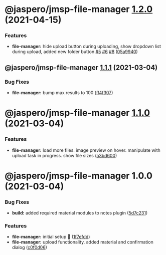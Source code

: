 # @jaspero/jmsp-file-manager [1.2.0](https://github.com/Jaspero/jms-plugins/compare/@jaspero/jmsp-file-manager@1.1.1...@jaspero/jmsp-file-manager@1.2.0) (2021-04-15)


### Features

* **file-manager:** hide upload button during uploading, show dropdown list during upload, added new folder button [#5](https://github.com/Jaspero/jms-plugins/issues/5) [#6](https://github.com/Jaspero/jms-plugins/issues/6) [#8](https://github.com/Jaspero/jms-plugins/issues/8) ([05a9940](https://github.com/Jaspero/jms-plugins/commit/05a99404211ee9a0474cebb3628ea85a943329cc))

## @jaspero/jmsp-file-manager [1.1.1](https://github.com/Jaspero/jms-plugins/compare/@jaspero/jmsp-file-manager@1.1.0...@jaspero/jmsp-file-manager@1.1.1) (2021-03-04)


### Bug Fixes

* **file-manager:** bump max results to 100 ([ff4f307](https://github.com/Jaspero/jms-plugins/commit/ff4f3072d63ca696809d1f18b39c0cb99f65d2c5))

# @jaspero/jmsp-file-manager [1.1.0](https://github.com/Jaspero/jms-plugins/compare/@jaspero/jmsp-file-manager@1.0.0...@jaspero/jmsp-file-manager@1.1.0) (2021-03-04)


### Features

* **file-manager:** load more files. image preview on hover. manipulate with upload task in progress. show file sizes ([a3bd600](https://github.com/Jaspero/jms-plugins/commit/a3bd600ca957fc54d6007e27926a06ae35d1b435))

# @jaspero/jmsp-file-manager 1.0.0 (2021-03-04)


### Bug Fixes

* **build:** added required material modules to notes plugin ([5d7c231](https://github.com/Jaspero/jms-plugins/commit/5d7c231b8949ac5c8133b70671ceb3b894b374d9))


### Features

* **file-manager:** initial setup :tada: ([1f7efdd](https://github.com/Jaspero/jms-plugins/commit/1f7efdd2fa4c94422a3013b980b07f9ae84bcb6c))
* **file-manager:** upload functionality. added material and confirmation dialog ([c0f0d06](https://github.com/Jaspero/jms-plugins/commit/c0f0d06a8a05563f119599fac49c899456a7e0dc))
